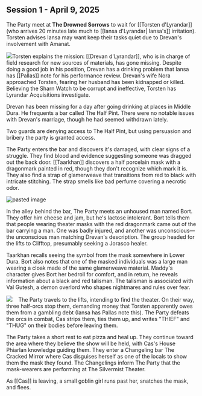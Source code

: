 ## Session 1 - April 9, 2025

The Party meet at **The Drowned Sorrows** to wait for [[Torsten d'Lyrandar]] (who arrives 20 minutes late much to [[Iansa d'Lyrandar| Iansa's]] irritation). Torsten advises Iansa may want keep their tasks quiet due to Drevan's involvement with Amanat.

<img src="https://i.imgur.com/l7gjNsp.png" class="image-right"/>Torsten explains the mission: [[Drevan d'Lyrandar]], who is in charge of field research for new sources of materials, has gone missing. Despite doing a good job in his position, Drevan has a drinking problem that Iansa has [[Pallas]] note for his performance review. Drevan's wife Nora approached Torsten, fearing her husband has been kidnapped or killed. Believing the Sharn Watch to be corrupt and ineffective, Torsten has Lyrandar Acquisitions investigate.

Drevan has been missing for a day after going drinking at places in Middle Dura. He frequents a bar called The Half Pint. There were no notable issues with Drevan's marriage, though he had seemed withdrawn lately.

Two guards are denying access to The Half Pint, but using persuasion and bribery the party is granted access.

The Party enters the bar and discovers it's damaged, with clear signs of a struggle. They find blood and evidence suggesting someone was dragged out the back door. [[Taarkhan]] discovers a half porcelain mask with a dragonmark painted in red, though they don't recognize which mark it is. They also find a strap of glamerweave that transitions from red to black with intricate stitching. The strap smells like bad perfume covering a necrotic odor.

![pasted image](https://i.imgur.com/P6Rf3Ky.png)

In the alley behind the bar, The Party meets an unhoused man named Bort. They offer him cheese and jam, but he's lactose intolerant. Bort tells them that people wearing theater masks with the red dragonmark came out of the bar carrying a man. One was badly injured, and another was unconscious—the unconscious man matching Drevan's description. The group headed for the lifts to Clifftop, presumably seeking a Jorasco healer.

Taarkhan recalls seeing the symbol from the mask somewhere in Lower Dura. Bort also notes that one of the masked individuals was a large man wearing a cloak made of the same glamerweave material. Maddy's character gives Bort her bedroll for comfort, and in return, he reveals information about a black and red talisman. The talisman is associated with Val Gutesh, a demon overlord who shapes nightmares and rules over fear.

<img src="https://i.imgur.com/lbULuhi.png" style="margin-right:16px" class="image-left"/>The Party travels to the lifts, intending to find the theater. On their way, three half-orcs stop them, demanding money that Torsten apparently owes them from a gambling debt (Iansa has Pallas note this). The Party defeats the orcs in combat, Cas strips them, ties them up, and writes "THIEF" and "THUG" on their bodies before leaving them.

The Party takes a short rest to eat pizza and heal up. They continue toward the area where they believe the show will be held, with Cas's House Phiarlan knowledge guiding them. They enter a Changeling bar The Cracked Mirror where Cas disguises herself as one of the locals to show them the mask they found. The Changelings inform The Party that the mask-wearers are performing at The Silvermist Theater.

As [[Cas]] is leaving, a small goblin girl runs past her, snatches the mask, and flees.
